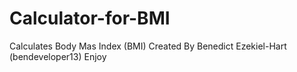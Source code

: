 # Calculator-for-BMI
Calculates Body Mas Index (BMI)
Created By Benedict Ezekiel-Hart (bendeveloper13)
Enjoy

